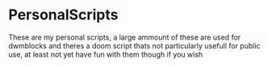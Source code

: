 # PersonalScripts
These are my personal scripts, a large ammount of these are used for dwmblocks and theres a doom script thats not particularly usefull for public use, at least not yet have fun with them though if you wish
